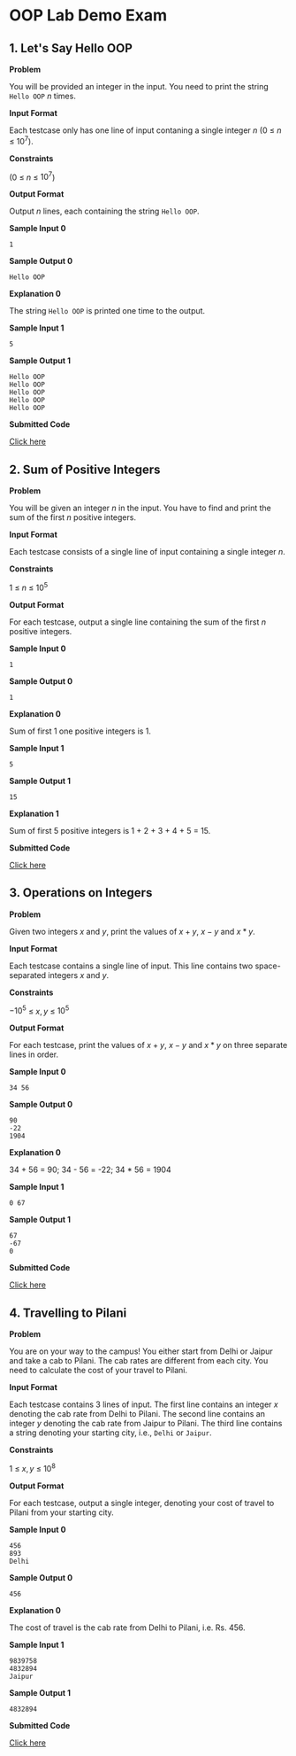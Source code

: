 # OOP Lab Demo Exam
## 1. Let's Say Hello OOP

**Problem**

You will be provided an integer  in the input. You need to print the string `Hello OOP` $n$  times.

**Input Format**

Each testcase only has one line of input contaning a single integer $n$ ($0$ ≤ $n$ ≤ $10^7$).

**Constraints**

($0$ ≤ $n$ ≤ $10^7$) 

**Output Format**

Output $n$ lines, each containing the string `Hello OOP`.

**Sample Input 0**
```
1
```
**Sample Output 0**
```
Hello OOP
```
**Explanation 0**

The string `Hello OOP` is printed one time to the output.

**Sample Input 1**
```
5
```
**Sample Output 1**
```
Hello OOP
Hello OOP
Hello OOP
Hello OOP
Hello OOP
```

**Submitted Code**

[Click here](./HelloOOP.java)

## 2. Sum of Positive Integers

**Problem**

You will be given an integer $n$ in the input. You have to find and print the sum of the first $n$ positive integers.

**Input Format**

Each testcase consists of a single line of input containing a single integer $n$.

**Constraints**

$1$ ≤ $n$ ≤ $10^5$ 

**Output Format**

For each testcase, output a single line containing the sum of the first $n$ positive integers.



**Sample Input 0**
```
1
```
**Sample Output 0**
```
1
```
**Explanation 0**

Sum of first 1 one positive integers is 1.

**Sample Input 1**
```
5
```
**Sample Output 1**
```
15
```
**Explanation 1**

Sum of first 5 positive integers is 1 + 2 + 3 + 4 + 5 = 15.

**Submitted Code**

[Click here](./PositiveSum.java)

## 3. Operations on Integers

**Problem**

Given two integers $x$ and $y$, print the values of $x+y$, $x-y$ and $x*y$.

**Input Format**

Each testcase contains a single line of input. This line contains two space-separated integers $x$ and $y$.

**Constraints**

$-10^5$ ≤ $x, y$ ≤ $10^5$ 

**Output Format**

For each testcase, print the values of $x+y$, $x-y$ and $x*y$ on three separate lines in order.

**Sample Input 0**
```
34 56
```
**Sample Output 0**
```
90
-22
1904
```
**Explanation 0**

34 + 56 = 90; 34 - 56 = -22; 34 * 56 = 1904

**Sample Input 1**
```
0 67
```
**Sample Output 1**
```
67
-67
0
```

**Submitted Code**

[Click here](./IntegerOperations.java)

## 4. Travelling to Pilani

**Problem**

You are on your way to the campus! You either start from Delhi or Jaipur and take a cab to Pilani. The cab rates are different from each city. You need to calculate the cost of your travel to Pilani.

**Input Format**

Each testcase contains 3 lines of input. The first line contains an integer $x$ denoting the cab rate from Delhi to Pilani. The second line contains an integer $y$ denoting the cab rate from Jaipur to Pilani. The third line contains a string denoting your starting city, i.e., `Delhi` or `Jaipur`.

**Constraints**

$1$ ≤ $x, y$ ≤ $10^8$ 

**Output Format**

For each testcase, output a single integer, denoting your cost of travel to Pilani from your starting city.

**Sample Input 0**
```
456
893
Delhi
```
**Sample Output 0**
```
456
```
**Explanation 0**

The cost of travel is the cab rate from Delhi to Pilani, i.e. Rs. 456.

**Sample Input 1**
```
9839758
4832894
Jaipur
```
**Sample Output 1**
```
4832894
```

**Submitted Code**

[Click here](./TravelPilani.java)